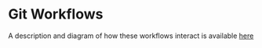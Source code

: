 # Git Workflows

A description and diagram of how these workflows interact is available [here](https://github.com/PhenoApps/Field-Book/wiki/Code-Structure)
